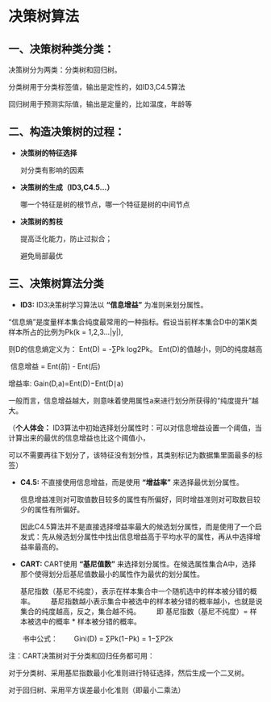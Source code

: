 # 决策树算法
## 一、决策树种类分类：

决策树分为两类：分类树和回归树。

分类树用于分类标签值，输出是定性的，如ID3,C4.5算法

回归树用于预测实际值，输出是定量的，比如温度，年龄等

## 二、构造决策树的过程：
+ **决策树的特征选择**

    对分类有影响的因素
+ **决策树的生成（ID3,C4.5...）**

    哪一个特征是树的根节点，哪一个特征是树的中间节点
+ **决策树的剪枝**
    
    提高泛化能力，防止过拟合；
    
    避免局部最优
    
## 三、决策树算法分类
+  **ID3:** ID3决策树学习算法以 **“信息增益”** 为准则来划分属性。

“信息熵”是度量样本集合纯度最常用的一种指标。假设当前样本集合D中的第K类样本所占的比例为Pk(k = 1,2,3...|y|),
    
则D的信息熵定义为：
Ent(D) = -∑Pk log2​Pk。
Ent(D)的值越小，则D的纯度越高

​
信息增益 = Ent(前) - Ent(后)

增益率: Gain(D,a)=Ent(D)−Ent(D∣a)

一般而言，信息增益越大，则意味着使用属性a来进行划分所获得的“纯度提升”越大。

（**个人体会：** ID3算法中初始选择划分属性时：可以对信息增益设置一个阈值，当计算出来的最优的信息增益也比这个阈值小，
       
   可以不需要再往下划分了，该特征没有划分性，其类别标记为数据集里面最多的标签） 
+ **C4.5:** 不直接使用信息增益，而是使用 **“增益率”** 来选择最优划分属性。

    信息增益准则对可取值数目较多的属性有所偏好，同时增益准则对可取数目较少的属性有所偏好。
    
    因此C4.5算法并不是直接选择增益率最大的候选划分属性，而是使用了一个启发式：先从候选划分属性中找出信息增益高于平均水平的属性，再从中选择增益率最高的。
+ **CART:** CART使用 **“基尼值数”** 来选择划分属性。在候选属性集合A中，选择那个使得划分后基尼值数最小的属性作为最优的划分属性。

    基尼指数（基尼不纯度），表示在样本集合中一个随机选中的样本被分错的概率。
    基尼指数越小表示集合中被选中的样本被分错的概率越小，也就是说集合的纯度越高，反之，集合越不纯。
    即 基尼指数（基尼不纯度）= 样本被选中的概率 * 样本被分错的概率。

    书中公式：
    Gini(D) = ∑Pk(1−Pk) = 1−∑P2k

注：CART决策树对于分类和回归任务都可用：

对于分类树、采用基尼指数最小化准则进行特征选择，然后生成一个二叉树。

对于回归树、采用平方误差最小化准则（即最小二乘法）
    
